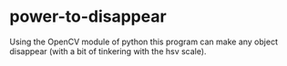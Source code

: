 # power-to-disappear
Using the OpenCV module of python this program can make any object disappear (with a bit of tinkering with the hsv scale).
